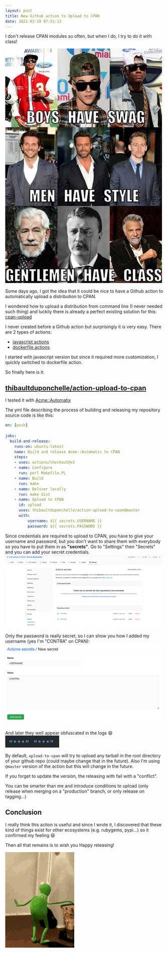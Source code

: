 ```yaml
---
layout: post
title: New Github action to Upload to CPAN
date: 2021-03-19 07:51:13
---
```

I don't release CPAN modules so often, but when I do, I try to do it with class!

![Style](/assets/images/lpyca80s6wr3zhraw3yf.png)

Some days ago, I got the idea that it could be nice to have a Github action to automatically upload a distribution to CPAN. 

I wondered how to upload a distribution from command line (I never needed such thing) and luckily there is already a perfect existing solution for this: [cpan-upload](https://metacpan.org/pod/distribution/CPAN-Uploader/bin/cpan-upload)

I never created before a Github action but surprisingly it is very easy. There are 2 types of actions:
- [javascript actions](https://docs.github.com/en/actions/creating-actions/creating-a-javascript-action)
- [dockerfile actions](https://docs.github.com/en/actions/creating-actions/creating-a-docker-container-action)

I started with javascript version but since it required more customization, I quickly switched to dockerfile action.

So finally here is it: 

## [thibaultduponchelle/action-upload-to-cpan](https://github.com/thibaultduponchelle/action-upload-to-cpan)

I tested it with [Acme::Automatix](https://metacpan.org/pod/Acme::Automatix)

The yml file describing the process of building and releasing my repository source code is like this:
```yml
on: [push]

jobs:
  build-and-release:
    runs-on: ubuntu-latest
    name: Build and release Acme::Automatix to CPAN
    steps:
    - uses: actions/checkout@v2
    - name: Configure
      run: perl Makefile.PL
    - name: Build
      run: make
    - name: Deliver locally
      run: make dist
    - name: Upload to CPAN
      id: upload
      uses: thibaultduponchelle/action-upload-to-cpan@master
      with:
          username: ${{ secrets.USERNAME }}
          password: ${{ secrets.PASSWORD }}
```
Since credentials are required to upload to CPAN, you have to give your username and password, but you don't want to share them with everybody so you have to put them in as **"secrets"**. Go to "Settings" then "Secrets" and you can add your secret credentials.
![Secrets](/assets/images/d9ocq1sfnmlzjof6v7hd.png)

Only the password is really secret, so I can show you how I added my username (yes I'm "CONTRA" on CPAN):
![CONTRA](/assets/images/xehneatvry4a68fh75ye.png)

And later they well appear obfuscated in the logs :smile:
![Secrets](/assets/images/0ygkgkmcrv2ikbp1fkcc.png)

By default, `upload-to-cpan` will try to upload any tarball in the root directory of your github repo (could maybe change that in the future). Also I'm using `@master` version of the action but this will change in the future.

If you forget to update the version, the releasing with fail with a "conflict".

You can be smarter than me and introduce conditions to upload (only release when merging on a "production" branch, or only release on tagging...)

## Conclusion
I really think this action is useful and since I wrote it, I discovered that these kind of things exist for other ecosystems (e.g. rubygems, pypi...) so it confirmed my feeling :smile:

Then all that remains is to wish you Happy releasing!
 
![Muppet](/assets/images/kco5uq6sjtyag2a7bpvy.gif) 
 
